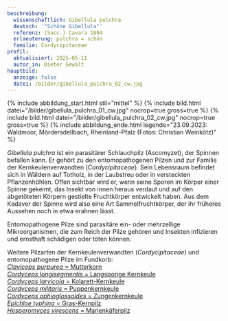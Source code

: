 ```yaml
---
beschreibung:
  wissenschaftlich: Gibellula pulchra
  deutsch: '"Schöne Gibellula"'
  referenz: (Sacc.) Cavara 1894
  erlaeuterung: pulchra = schön
  familie: Cordycipitaceae
profil:
  aktualisiert: 2025-05-11
  autor_in: Dieter Gewalt
hauptbild:
  anzeige: false
  datei: /bilder/gibellula_pulchra_02_cw.jpg
---
```

{% include abbildung_start.html stil="mittel" %}
{% include bild.html datei="/bilder/gibellula_pulchra_01_cw.jpg" nocrop=true gross=true %}
{% include bild.html datei="/bilder/gibellula_pulchra_02_cw.jpg" nocrop=true gross=true %}
{% include abbildung_ende.html legende="23.09.2023: Waldmoor, Mördersdellbach, Rheinland-Pfalz (Fotos: Christian Weinkötz)" %}

*Gibellula pulchra* ist ein parasitärer Schlauchpilz (Ascomyzet), der Spinnen befallen kann. Er gehört zu den entomopathogenen Pilzen und zur Familie der Kernkeulenverwandten (*Cordycipitaceae*). Sein Lebensraum befindet sich in Wäldern auf Totholz, in der Laubstreu oder in versteckten Pflanzenhöhlen. Offen sichtbar wird er, wenn seine Sporen im Körper einer Spinne gekeimt, das Insekt von innen heraus verdaut und auf den abgetöteten Körpern gestielte Fruchtkörper entwickelt haben. Aus dem Kadaver der Spinne wird also eine Art Sammelfruchtkörper, der ihr früheres Aussehen noch in etwa erahnen lässt.

Entomopathogene Pilze sind parasitäre ein- oder mehrzellige Mikroorganismen, die zum Reich der Pilze gehören und Insekten infizieren und ernsthaft schädigen oder töten können.

Weitere Pilzarten der Kernkeulenverwandten (*Cordycipitaceae*) und entomopathogene Pilze im Fundkorb:\
[*Claviceps purpurea* = Mutterkorn](/pilze/claviceps-purpurea-mutterkorn)\
[*Cordyceps longisegmentis* = Langsporige Kernkeule](/pilze/cordyceps-longisegmentis-langsporige-kernkeule)\
[*Cordyceps larvicola* = Kolarett-Kernkeule](/pilze/cordyceps-larvicola-kollarett-kernkeule)\
[*Cordyceps militaris* = Puppenkernkeule](/pilze/cordyceps-militaris-puppenkernkeule)\
[*Cordyceps ophioglossoides* = Zungenkernkeule](/pilze/cordyceps-ophioglossoides-zungenkernkeule)\
[*Epichloe typhina* = Gras-Kernpilz](/pilze/epichloe-typhina-gras-kernpilz)\
[*Hesperomyces virescens* = Marienkäferpilz](/pilze/hesperomyces-virescens-marienkäferpilz)